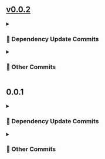 ## [v0.0.2](https://github.com/andrzejressel/pulumi-gestalt/compare/v0.0.1...vv0.0.2)
<details>
<summary><h3>🤖 Dependency Update Commits</h3></summary>

- chore(deps): update rust to v1.86.0 ([#1021](https://github.com/andrzejressel/pulumi-gestalt/pull/1021)) [0acfc65](https://github.com/andrzejressel/pulumi-gestalt/commit/0acfc653f33d25daff865ec9d8f4f008c36537ee)
- fix(deps): update module github.com/pulumi/pulumi/sdk/v3 to v3.160.0 ([#1019](https://github.com/andrzejressel/pulumi-gestalt/pull/1019)) [e951762](https://github.com/andrzejressel/pulumi-gestalt/commit/e9517620281f60c01877b537adaa0f75a9e1c514)
- chore(deps): update wasm-tools to 0.228.0 ([#1018](https://github.com/andrzejressel/pulumi-gestalt/pull/1018)) [b3f7151](https://github.com/andrzejressel/pulumi-gestalt/commit/b3f715195e6fa5c81720fa2c9c9aca0a5692b155)
- chore(deps): update rust crate wat to v1.228.0 ([#1017](https://github.com/andrzejressel/pulumi-gestalt/pull/1017)) [4aabc15](https://github.com/andrzejressel/pulumi-gestalt/commit/4aabc157d1159221c1f2f59bb9114b6bdad41809)
- chore(deps): update rust crate clap to v4.5.35 ([#1016](https://github.com/andrzejressel/pulumi-gestalt/pull/1016)) [fa305c8](https://github.com/andrzejressel/pulumi-gestalt/commit/fa305c82a261ee5e373d7a634ebcc4faad3523fd)
- chore(deps): update dependency go to v1.24.2 ([#1015](https://github.com/andrzejressel/pulumi-gestalt/pull/1015)) [e9d1441](https://github.com/andrzejressel/pulumi-gestalt/commit/e9d14412e380be54a82ccb9b077e79971f6d1180)
- fix(deps): update module google.golang.org/grpc to v1.71.1 ([#1014](https://github.com/andrzejressel/pulumi-gestalt/pull/1014)) [1f67fc5](https://github.com/andrzejressel/pulumi-gestalt/commit/1f67fc57ef60ccbd49a9f8d569a186173ac839f9)
- chore(deps): update squidfunk/mkdocs-material docker tag to v9.6.11 ([#1013](https://github.com/andrzejressel/pulumi-gestalt/pull/1013)) [b266b56](https://github.com/andrzejressel/pulumi-gestalt/commit/b266b56efa5a0ea5239081a809e190d535e221b4)
- chore(deps): update dependency mkdocs-material to v9.6.11 ([#1012](https://github.com/andrzejressel/pulumi-gestalt/pull/1012)) [674508a](https://github.com/andrzejressel/pulumi-gestalt/commit/674508a2282d7ea25c54f015249ba92d8a1a4316)
- chore(deps): update mkdocs-material to v9.6.10 ([#1011](https://github.com/andrzejressel/pulumi-gestalt/pull/1011)) [3289fd1](https://github.com/andrzejressel/pulumi-gestalt/commit/3289fd15e3ff529877d07db6ea5a9d37232cac4a)
- chore(deps): update rust crate rinja to 0.4.0 ([#1010](https://github.com/andrzejressel/pulumi-gestalt/pull/1010)) [19a4fb3](https://github.com/andrzejressel/pulumi-gestalt/commit/19a4fb3a20301db5a854d566ae388b9ddaaef97d)
- chore(deps): update rust crate once_cell to v1.21.3 ([#1008](https://github.com/andrzejressel/pulumi-gestalt/pull/1008)) [4b6f321](https://github.com/andrzejressel/pulumi-gestalt/commit/4b6f3211f3f27868413604a0d220cc621fbed06b)
- fix(deps): update module github.com/pulumi/pulumi/sdk/v3 to v3.159.0 ([#1007](https://github.com/andrzejressel/pulumi-gestalt/pull/1007)) [e69e614](https://github.com/andrzejressel/pulumi-gestalt/commit/e69e614d56d5b9547a7cd6b65e4532bae0c240a8)
- chore(deps): update rust crate once_cell to v1.21.2 ([#1006](https://github.com/andrzejressel/pulumi-gestalt/pull/1006)) [9714709](https://github.com/andrzejressel/pulumi-gestalt/commit/9714709befdd6cf73899c9963920c25bdd2a1ab5)
- chore(deps): update rust crate clap to v4.5.34 ([#1004](https://github.com/andrzejressel/pulumi-gestalt/pull/1004)) [3ada4d4](https://github.com/andrzejressel/pulumi-gestalt/commit/3ada4d41f106d52758108801c8ec3236f3d3e747)
- chore(deps): update rust crate clap to v4.5.33 ([#1002](https://github.com/andrzejressel/pulumi-gestalt/pull/1002)) [6772236](https://github.com/andrzejressel/pulumi-gestalt/commit/677223643f49d0e1ddeff8f80cf2331f6ba96438)
- chore(deps): update tonic monorepo to 0.13.0 ([#999](https://github.com/andrzejressel/pulumi-gestalt/pull/999)) [6300997](https://github.com/andrzejressel/pulumi-gestalt/commit/630099768a17c14f68c3e6f4bd8400ada9954b0d)
- fix(deps): update module github.com/pulumi/pulumi/sdk/v3 to v3.158.0 ([#996](https://github.com/andrzejressel/pulumi-gestalt/pull/996)) [9345efa](https://github.com/andrzejressel/pulumi-gestalt/commit/9345efa769a448e9c2e75b091c366f78dc4c3da7)
- chore(deps): update github/codeql-action digest to 1b549b9 ([#995](https://github.com/andrzejressel/pulumi-gestalt/pull/995)) [3fa439e](https://github.com/andrzejressel/pulumi-gestalt/commit/3fa439ec1709d905ee4af568367e2c65daf0440a)
- chore(deps): update rust crate log to v0.4.27 ([#994](https://github.com/andrzejressel/pulumi-gestalt/pull/994)) [e93a783](https://github.com/andrzejressel/pulumi-gestalt/commit/e93a78348b93650606bc69961162b5d9348b6988)
- chore(deps): update wasmtime to v31 (major) ([#993](https://github.com/andrzejressel/pulumi-gestalt/pull/993)) [2c07f9e](https://github.com/andrzejressel/pulumi-gestalt/commit/2c07f9e1023dd28a89ab6a5e1c1399c214c371a1)
- fix(deps): update module github.com/pulumi/pulumi/sdk/v3 to v3.157.0 ([#992](https://github.com/andrzejressel/pulumi-gestalt/pull/992)) [1f4f257](https://github.com/andrzejressel/pulumi-gestalt/commit/1f4f257449faef5ad8bb64995b02506509bc3565)
- chore(deps): update rust crate tempfile to v3.19.1 ([#991](https://github.com/andrzejressel/pulumi-gestalt/pull/991)) [074a3da](https://github.com/andrzejressel/pulumi-gestalt/commit/074a3da638e5a609c6d997e2718fcb70206714bd)
- chore(deps): update rust crate bon to v3.5.1 ([#990](https://github.com/andrzejressel/pulumi-gestalt/pull/990)) [f5ca417](https://github.com/andrzejressel/pulumi-gestalt/commit/f5ca417e4deecc17382c1ac67fa256f8a943980b)
- chore(deps): update swatinem/rust-cache digest to 9d47c6a ([#989](https://github.com/andrzejressel/pulumi-gestalt/pull/989)) [e9972d8](https://github.com/andrzejressel/pulumi-gestalt/commit/e9972d8f1e7b5085e7c22109ac0418ce40ba7eed)
- chore(deps): update github/codeql-action digest to 5f8171a ([#988](https://github.com/andrzejressel/pulumi-gestalt/pull/988)) [9d92dca](https://github.com/andrzejressel/pulumi-gestalt/commit/9d92dcacda79b84b792f83f9727bbd5a789bcb39)
- chore(deps): update actions/setup-go digest to 0aaccfd ([#987](https://github.com/andrzejressel/pulumi-gestalt/pull/987)) [608c25a](https://github.com/andrzejressel/pulumi-gestalt/commit/608c25a58471c7ad27d07e26a26fa9abdcd6ce23)
- chore(deps): update actions/cache digest to 5a3ec84 ([#986](https://github.com/andrzejressel/pulumi-gestalt/pull/986)) [935c147](https://github.com/andrzejressel/pulumi-gestalt/commit/935c1474f5ce871ad5f1fdf56d020be530572895)
- chore(deps): update rust to v1.85.1 ([#985](https://github.com/andrzejressel/pulumi-gestalt/pull/985)) [eb6ffac](https://github.com/andrzejressel/pulumi-gestalt/commit/eb6ffac351b45c1286debea0bd3264b7d206bf92)
- chore(deps): update rust crate reqwest to v0.12.15 ([#984](https://github.com/andrzejressel/pulumi-gestalt/pull/984)) [a78905b](https://github.com/andrzejressel/pulumi-gestalt/commit/a78905b3c0e1eed7f960a4bf99cd7d0d796f7da6)
- chore(deps): update mkdocs-material to v9.6.9 ([#983](https://github.com/andrzejressel/pulumi-gestalt/pull/983)) [6fb9af2](https://github.com/andrzejressel/pulumi-gestalt/commit/6fb9af2bef9b86000ca159f532d4789b1d149204)
- chore(deps): update rust crate bon to v3.5.0 ([#982](https://github.com/andrzejressel/pulumi-gestalt/pull/982)) [f819d7c](https://github.com/andrzejressel/pulumi-gestalt/commit/f819d7c6e3ab7d795c1d0d6656d0207416e07f2b)
- chore(deps): update rust crate handlebars to v6.3.2 ([#981](https://github.com/andrzejressel/pulumi-gestalt/pull/981)) [daf4464](https://github.com/andrzejressel/pulumi-gestalt/commit/daf44642f4a0b484099c96ddaae47c5df088e869)
- chore(deps): update extractions/setup-just action to v3 ([#980](https://github.com/andrzejressel/pulumi-gestalt/pull/980)) [cf29cf3](https://github.com/andrzejressel/pulumi-gestalt/commit/cf29cf3098540100bcc821037fb729523d5598a6)
- fix(deps): update module github.com/pulumi/pulumi/sdk/v3 to v3.156.0 ([#979](https://github.com/andrzejressel/pulumi-gestalt/pull/979)) [71aacf3](https://github.com/andrzejressel/pulumi-gestalt/commit/71aacf397890a28721c95b9292bd361a35332f51)
- chore(deps): update rust crate wit-bindgen to 0.41.0 ([#977](https://github.com/andrzejressel/pulumi-gestalt/pull/977)) [047ee1d](https://github.com/andrzejressel/pulumi-gestalt/commit/047ee1df9d6a1412cd5220ce9074db80506b3574)
- chore(deps): update rust crate uuid to v1.16.0 ([#975](https://github.com/andrzejressel/pulumi-gestalt/pull/975)) [a9a226a](https://github.com/andrzejressel/pulumi-gestalt/commit/a9a226a40c2e6c867a0e9b6add4afc8a152be52b)
- chore(deps): update rust crate tempfile to v3.19.0 ([#974](https://github.com/andrzejressel/pulumi-gestalt/pull/974)) [d8e4ac3](https://github.com/andrzejressel/pulumi-gestalt/commit/d8e4ac3a52951bf8e8c35816a3430a1a2128ebd7)
- chore(deps): update rust crate tokio to v1.44.1 ([#973](https://github.com/andrzejressel/pulumi-gestalt/pull/973)) [715e6cb](https://github.com/andrzejressel/pulumi-gestalt/commit/715e6cbd90dfb2002aeb2b741e8eab8f918a445b)
- chore(deps): update rust crate reqwest to v0.12.14 ([#971](https://github.com/andrzejressel/pulumi-gestalt/pull/971)) [3d22569](https://github.com/andrzejressel/pulumi-gestalt/commit/3d2256906c71ba0941c43c97fd0b0bc19a200c6b)
- chore(deps): update rust crate prettyplease to v0.2.31 ([#970](https://github.com/andrzejressel/pulumi-gestalt/pull/970)) [b12aa10](https://github.com/andrzejressel/pulumi-gestalt/commit/b12aa10843ca2a008ef3d73bde9ba155ea7bfa70)
- chore(deps): update rust crate once_cell to v1.21.1 ([#968](https://github.com/andrzejressel/pulumi-gestalt/pull/968)) [1ac4435](https://github.com/andrzejressel/pulumi-gestalt/commit/1ac44354693ae34c236bbaab6bae7cc9e3c3cbe0)
- Bump golang.org/x/net from 0.34.0 to 0.36.0 in /pulumi-language-gestalt ([#965](https://github.com/andrzejressel/pulumi-gestalt/pull/965)) [5497305](https://github.com/andrzejressel/pulumi-gestalt/commit/5497305d1544b8b68c23e14bd4a5c6e29d1caa18)
- chore(deps): update rust crate async-trait to v0.1.88 ([#967](https://github.com/andrzejressel/pulumi-gestalt/pull/967)) [1fff880](https://github.com/andrzejressel/pulumi-gestalt/commit/1fff880a26640e28a81f5b70ac3d44b3878f594a)
- chore(deps): update mkdocs-material to v9.6.8 ([#966](https://github.com/andrzejressel/pulumi-gestalt/pull/966)) [8d86cc4](https://github.com/andrzejressel/pulumi-gestalt/commit/8d86cc42eeea305d78f4b1f7e914b907013b4f6b)
- chore(deps): update rust crate quote to v1.0.40 ([#964](https://github.com/andrzejressel/pulumi-gestalt/pull/964)) [179accc](https://github.com/andrzejressel/pulumi-gestalt/commit/179acccdffb39117ef354f9b82bace7dcd6daf53)
- chore(deps): update rust crate reqwest to v0.12.13 ([#963](https://github.com/andrzejressel/pulumi-gestalt/pull/963)) [5bf69ca](https://github.com/andrzejressel/pulumi-gestalt/commit/5bf69cab2cc4af0e5893217bb8e2478316e201fb)
- chore(deps): update codecov/test-results-action digest to f2dba72 ([#962](https://github.com/andrzejressel/pulumi-gestalt/pull/962)) [7186ddf](https://github.com/andrzejressel/pulumi-gestalt/commit/7186ddf6f0020bdc62508fbbb679dad37e589ed3)
- chore(deps): update rust crate libc to v0.2.171 ([#961](https://github.com/andrzejressel/pulumi-gestalt/pull/961)) [f4a4477](https://github.com/andrzejressel/pulumi-gestalt/commit/f4a4477acd4870fc292834453473a311ed01b980)
- chore(deps): update rust crate clap to v4.5.32 ([#960](https://github.com/andrzejressel/pulumi-gestalt/pull/960)) [3e2eabf](https://github.com/andrzejressel/pulumi-gestalt/commit/3e2eabf746030d1593b9eecc4a13c8075081676e)
- chore(deps): update rust crate once_cell to v1.21.0 ([#959](https://github.com/andrzejressel/pulumi-gestalt/pull/959)) [e3a6230](https://github.com/andrzejressel/pulumi-gestalt/commit/e3a6230fca6bfcbea3a966823ae33aa9d9ca2bae)
- chore(deps): update rust crate syn to v2.0.100 ([#953](https://github.com/andrzejressel/pulumi-gestalt/pull/953)) [9ea8c31](https://github.com/andrzejressel/pulumi-gestalt/commit/9ea8c31c5c997b37ad5f86adaa5bb48dbc647e01)
- fix(deps): update rust crate serde to v1.0.219 ([#943](https://github.com/andrzejressel/pulumi-gestalt/pull/943)) [3e84323](https://github.com/andrzejressel/pulumi-gestalt/commit/3e843238466dbd62dcc0a17472ae418136624352)
</details>

<details>
<summary><h3>📝 Other Commits</h3></summary>

- Update version to 0.0.2 [c1cec17](https://github.com/andrzejressel/pulumi-gestalt/commit/c1cec177abaa3c720c609a59ac1da67d2c9ee209)
- Remove Wasm component ([#1020](https://github.com/andrzejressel/pulumi-gestalt/pull/1020)) [72c5677](https://github.com/andrzejressel/pulumi-gestalt/commit/72c567737da22a95146ce4b957b328f9a7e71952)
- Basic Config abstraction ([#998](https://github.com/andrzejressel/pulumi-gestalt/pull/998)) [10fc101](https://github.com/andrzejressel/pulumi-gestalt/commit/10fc1010ee6b7d9e869e7280b7800c47065c8bd1)
- Remove in_preview argument from Wasm Context constructor ([#978](https://github.com/andrzejressel/pulumi-gestalt/pull/978)) [5c1b0d4](https://github.com/andrzejressel/pulumi-gestalt/commit/5c1b0d43f686f3e5fca616b928c0cc1b539970fe)
- Remove references to prerelease versions ([#972](https://github.com/andrzejressel/pulumi-gestalt/pull/972)) [959b5ed](https://github.com/andrzejressel/pulumi-gestalt/commit/959b5ed6d039050dcc45e8aa104acf37133b7c6b)
- Use serde from workspace ([#969](https://github.com/andrzejressel/pulumi-gestalt/pull/969)) [a9b1005](https://github.com/andrzejressel/pulumi-gestalt/commit/a9b1005b6a0866991a03b40672cd5a2580f1f59e)
- Rewrite C++ example to C ([#952](https://github.com/andrzejressel/pulumi-gestalt/pull/952)) [e8370ed](https://github.com/andrzejressel/pulumi-gestalt/commit/e8370edc2158ddc044c16b6a3c3f35a23d1344d6)
- Example for Rust integration ([#950](https://github.com/andrzejressel/pulumi-gestalt/pull/950)) [b6e937c](https://github.com/andrzejressel/pulumi-gestalt/commit/b6e937c6afd353edf06efca0ea6fb29b2cd70f18)
- Add link to C++ example ([#946](https://github.com/andrzejressel/pulumi-gestalt/pull/946)) [c8dc358](https://github.com/andrzejressel/pulumi-gestalt/commit/c8dc358bded51d0f969bf28e1242578fefeb9a44)
- Update rust integration docs ([#945](https://github.com/andrzejressel/pulumi-gestalt/pull/945)) [8c05a76](https://github.com/andrzejressel/pulumi-gestalt/commit/8c05a769f82fad331b1969d7929ad9aeffed72db)
- Set resolver to 3 ([#944](https://github.com/andrzejressel/pulumi-gestalt/pull/944)) [576f12c](https://github.com/andrzejressel/pulumi-gestalt/commit/576f12c8d7361a80a5e6efe76b684261cb27a4a5)
- Restore version to 0.0.0-DEV [e43c80a](https://github.com/andrzejressel/pulumi-gestalt/commit/e43c80abe0e43a1b970a3b1d2d8711db0d910c26)
</details>

## 0.0.1
<details>
<summary><h3>🤖 Dependency Update Commits</h3></summary>

- fix(deps): update module github.com/pulumi/pulumi/sdk/v3 to v3.154.0 ([#929](https://github.com/andrzejressel/pulumi-gestalt/pull/929)) [16a9d39](https://github.com/andrzejressel/pulumi-gestalt/commit/16a9d39c27fcc03fc72470c8ab6eafb743c1134d)
- chore(deps): update rust crate tokio to v1.44.0 ([#928](https://github.com/andrzejressel/pulumi-gestalt/pull/928)) [6d80a30](https://github.com/andrzejressel/pulumi-gestalt/commit/6d80a30158c8882b7a2521c31e7f0969b73d67e1)
- chore(deps): update wasm-tools to v0.227.1 ([#927](https://github.com/andrzejressel/pulumi-gestalt/pull/927)) [13d5800](https://github.com/andrzejressel/pulumi-gestalt/commit/13d58007f175195a02f217ab21a39ceaec5503e0)
- chore(deps): update rust crate wat to v1.227.1 ([#926](https://github.com/andrzejressel/pulumi-gestalt/pull/926)) [63dd9b2](https://github.com/andrzejressel/pulumi-gestalt/commit/63dd9b2f57d75f3ce65789d880ce3786d71414bf)
- chore(deps): update github/codeql-action digest to 6bb031a ([#925](https://github.com/andrzejressel/pulumi-gestalt/pull/925)) [f3a62fe](https://github.com/andrzejressel/pulumi-gestalt/commit/f3a62fe97d2f1671a824366ab9d04f4a9791b5f6)
- chore(deps): update rust crate wit-bindgen to 0.40.0 ([#920](https://github.com/andrzejressel/pulumi-gestalt/pull/920)) [1dcd4af](https://github.com/andrzejressel/pulumi-gestalt/commit/1dcd4afbc0add5bb154d730c441fa4d11783b6d1)
- Bump ring from 0.17.8 to 0.17.13 ([#924](https://github.com/andrzejressel/pulumi-gestalt/pull/924)) [2f3c27e](https://github.com/andrzejressel/pulumi-gestalt/commit/2f3c27e7bbee80dc196a7e49bc6532517477de16)
- chore(deps): update rust crate tempfile to v3.18.0 ([#919](https://github.com/andrzejressel/pulumi-gestalt/pull/919)) [0019343](https://github.com/andrzejressel/pulumi-gestalt/commit/0019343b696243845bb058fdc6e7d4b7d231ee96)
- chore(deps): update rust crate bon to v3.4.0 ([#917](https://github.com/andrzejressel/pulumi-gestalt/pull/917)) [0686aad](https://github.com/andrzejressel/pulumi-gestalt/commit/0686aada04c4f58ef9a330953b2eb7eba7b03a07)
- chore(deps): pin dependencies ([#915](https://github.com/andrzejressel/pulumi-gestalt/pull/915)) [605581e](https://github.com/andrzejressel/pulumi-gestalt/commit/605581e731a494be8bc772c4dbb35bcde05de2b4)
- Bump openssl from 0.10.68 to 0.10.71 ([#910](https://github.com/andrzejressel/pulumi-gestalt/pull/910)) [6811100](https://github.com/andrzejressel/pulumi-gestalt/commit/6811100fb005a30403cd7a50d076643f17b8aa17)
- chore(deps): update wasm-tools to 0.227.0 ([#907](https://github.com/andrzejressel/pulumi-gestalt/pull/907)) [87f781c](https://github.com/andrzejressel/pulumi-gestalt/commit/87f781c2fe3cd71c73a342478532dc8a124dfb51)
- chore(deps): update rust crate wat to v1.227.0 ([#906](https://github.com/andrzejressel/pulumi-gestalt/pull/906)) [b395316](https://github.com/andrzejressel/pulumi-gestalt/commit/b3953161e2c6aa0d85f5b05b1c1fc6a4037a0b46)
- fix(deps): update module google.golang.org/grpc to v1.71.0 ([#900](https://github.com/andrzejressel/pulumi-gestalt/pull/900)) [1bfb706](https://github.com/andrzejressel/pulumi-gestalt/commit/1bfb7065f5bb00ac7e919173cc95cf0a37258ddc)
- chore(deps): update dependency go to v1.24.1 ([#899](https://github.com/andrzejressel/pulumi-gestalt/pull/899)) [a418a62](https://github.com/andrzejressel/pulumi-gestalt/commit/a418a62adbd181df4b38224b11a1f826a7325fd3)
- chore(deps): update rust crate prettyplease to v0.2.30 ([#894](https://github.com/andrzejressel/pulumi-gestalt/pull/894)) [8f03986](https://github.com/andrzejressel/pulumi-gestalt/commit/8f039862839bd6d1e69ca7ead6e1b5c26511bc8b)
- chore(deps): update squidfunk/mkdocs-material docker tag to v9.6.7 ([#884](https://github.com/andrzejressel/pulumi-gestalt/pull/884)) [8e45b6e](https://github.com/andrzejressel/pulumi-gestalt/commit/8e45b6e2cf48d6f308465adc32a7b75d094ca5aa)
- chore(deps): update rust crate quote to v1.0.39 ([#881](https://github.com/andrzejressel/pulumi-gestalt/pull/881)) [59c60bf](https://github.com/andrzejressel/pulumi-gestalt/commit/59c60bff40d7d7f883cee86de1d6684a321ecb0a)
- chore(deps): update rust crate syn to v2.0.99 ([#883](https://github.com/andrzejressel/pulumi-gestalt/pull/883)) [9d519c3](https://github.com/andrzejressel/pulumi-gestalt/commit/9d519c3061c3d5e7e15961bcbca52ff049c0d9b7)
- chore(deps): update rust crate serde_json to v1.0.140 ([#882](https://github.com/andrzejressel/pulumi-gestalt/pull/882)) [53bb41c](https://github.com/andrzejressel/pulumi-gestalt/commit/53bb41cfef34e9a747483204ed9bde81a02e512e)
- chore(deps): update rust crate proc-macro2 to v1.0.94 ([#880](https://github.com/andrzejressel/pulumi-gestalt/pull/880)) [b336ab9](https://github.com/andrzejressel/pulumi-gestalt/commit/b336ab90dbd42b1da6bdc07095b89919fd354fb6)
- chore(deps): update rust crate async-trait to v0.1.87 ([#879](https://github.com/andrzejressel/pulumi-gestalt/pull/879)) [b5899b7](https://github.com/andrzejressel/pulumi-gestalt/commit/b5899b7f941d9ab9b8bf86b7ad6dd7478892ba80)
- chore(deps): update rust crate anyhow to v1.0.97 ([#878](https://github.com/andrzejressel/pulumi-gestalt/pull/878)) [978bc31](https://github.com/andrzejressel/pulumi-gestalt/commit/978bc31e0966050de182ac35bcec12c0099e94e6)
- chore(deps): update dependency mkdocs-material to v9.6.7 ([#875](https://github.com/andrzejressel/pulumi-gestalt/pull/875)) [308ff49](https://github.com/andrzejressel/pulumi-gestalt/commit/308ff493450bbb0d3c792ab1487fe8cd148254b3)
- chore(deps): update squidfunk/mkdocs-material docker tag to v9.6.6 ([#873](https://github.com/andrzejressel/pulumi-gestalt/pull/873)) [6feab53](https://github.com/andrzejressel/pulumi-gestalt/commit/6feab53286737d1988a0a8fe4992eedf63de273a)
- chore(deps): update dependency mkdocs-material to v9.6.6 ([#874](https://github.com/andrzejressel/pulumi-gestalt/pull/874)) [63e39a1](https://github.com/andrzejressel/pulumi-gestalt/commit/63e39a1072bb3df853162e0f34e59bab9daf4ce8)
- fix(deps): update module github.com/pulumi/pulumi/sdk/v3 to v3.153.1 ([#851](https://github.com/andrzejressel/pulumi-gestalt/pull/851)) [0a9a39c](https://github.com/andrzejressel/pulumi-gestalt/commit/0a9a39c4fc3d087f1d7c63febd55331256404218)
- chore(deps): update actions/cache digest to d4323d4 ([#850](https://github.com/andrzejressel/pulumi-gestalt/pull/850)) [2ccd748](https://github.com/andrzejressel/pulumi-gestalt/commit/2ccd748eff92f7237a9e0a619e72b4279f957820)
- fix(deps): update module github.com/pulumi/pulumi/sdk/v3 to v3.153.0 ([#849](https://github.com/andrzejressel/pulumi-gestalt/pull/849)) [11797ff](https://github.com/andrzejressel/pulumi-gestalt/commit/11797ffba61f11fafdfa92ee3ed81caffa419584)
- chore(deps): update codecov/codecov-action digest to 0565863 ([#848](https://github.com/andrzejressel/pulumi-gestalt/pull/848)) [4e84c16](https://github.com/andrzejressel/pulumi-gestalt/commit/4e84c1690e60658683b299b8b64ac74b44500439)
- chore(deps): update rust crate convert_case to 0.8.0 ([#846](https://github.com/andrzejressel/pulumi-gestalt/pull/846)) [ac5ccba](https://github.com/andrzejressel/pulumi-gestalt/commit/ac5ccbad68d3eb6ce5e35d133b2b8702788782ec)
</details>

<details>
<summary><h3>📝 Other Commits</h3></summary>

- Release v0.0.1 [adac49c](https://github.com/andrzejressel/pulumi-gestalt/commit/adac49c56475e5da703be5604ae2a03406426a54)
- Update changelog for version 0.0.1 [719d3fe](https://github.com/andrzejressel/pulumi-gestalt/commit/719d3fe5a0d8ab7bf5a47c4dd0f791de7d9363e8)
- Update version to 0.0.1 [9415050](https://github.com/andrzejressel/pulumi-gestalt/commit/9415050669372d5d472347a05f27251ffca35816)
- Reset changelog ([#941](https://github.com/andrzejressel/pulumi-gestalt/pull/941)) [743e26e](https://github.com/andrzejressel/pulumi-gestalt/commit/743e26e49864e8ddf1a293517f63c5ab905981ec)
- Remove Cloudsmith ([#940](https://github.com/andrzejressel/pulumi-gestalt/pull/940)) [4176879](https://github.com/andrzejressel/pulumi-gestalt/commit/417687945c7e1d25532240d450249a0b406d5e52)
- Actually set 2024 as Rust version ([#938](https://github.com/andrzejressel/pulumi-gestalt/pull/938)) [d03ee63](https://github.com/andrzejressel/pulumi-gestalt/commit/d03ee632aaa8a05d66162b09f11975269eb8c83f)
- Release to this repository ([#937](https://github.com/andrzejressel/pulumi-gestalt/pull/937)) [d4aa24c](https://github.com/andrzejressel/pulumi-gestalt/commit/d4aa24c58b84a9db90a67c958ce4c37694ae660b)
- Describe mapping in Wasm ([#936](https://github.com/andrzejressel/pulumi-gestalt/pull/936)) [595e9d6](https://github.com/andrzejressel/pulumi-gestalt/commit/595e9d6bec9b92f8e7a63e72e5bc30b192c0348a)
- Deploy changelog in GitHub releases ([#934](https://github.com/andrzejressel/pulumi-gestalt/pull/934)) [9ae36bd](https://github.com/andrzejressel/pulumi-gestalt/commit/9ae36bd2a177e6f074bd0ec585843f7cdaf047b9)
- Deploy to crates.io ([#931](https://github.com/andrzejressel/pulumi-gestalt/pull/931)) [93a9241](https://github.com/andrzejressel/pulumi-gestalt/commit/93a924129d938aedd351a77d95edf92c7a91bcc5)
- Cleanup dependencies ([#933](https://github.com/andrzejressel/pulumi-gestalt/pull/933)) [98b5354](https://github.com/andrzejressel/pulumi-gestalt/commit/98b5354bab2e268098caa0830007521388488570)
- Update Rust edition to 2024 ([#930](https://github.com/andrzejressel/pulumi-gestalt/pull/930)) [29b75bb](https://github.com/andrzejressel/pulumi-gestalt/commit/29b75bbd6f144629afd9e6a471329a098a0d8c8d)
- Align C FFI with overview ([#922](https://github.com/andrzejressel/pulumi-gestalt/pull/922)) [c0e079d](https://github.com/andrzejressel/pulumi-gestalt/commit/c0e079d383ad710b4cecf475ab00d3f10f973c28)
- Hide Output::combine from docs ([#823](https://github.com/andrzejressel/pulumi-gestalt/pull/823)) [4fbc8cb](https://github.com/andrzejressel/pulumi-gestalt/commit/4fbc8cb3dbe4aee5094db61c40c0d7d944114a26)
- Docs for Just ([#918](https://github.com/andrzejressel/pulumi-gestalt/pull/918)) [c80b72d](https://github.com/andrzejressel/pulumi-gestalt/commit/c80b72da41dfe7c106fa1b950fad8a7d8513434d)
- Treat dependabot commits as dependency updates ([#914](https://github.com/andrzejressel/pulumi-gestalt/pull/914)) [1a84b64](https://github.com/andrzejressel/pulumi-gestalt/commit/1a84b647bb4f9ab792f75b25edd69072997393cb)
- Align Rust with overview ([#912](https://github.com/andrzejressel/pulumi-gestalt/pull/912)) [8cd66ef](https://github.com/andrzejressel/pulumi-gestalt/commit/8cd66efd7d76993601eedffd183661224bdf870b)
- Create codeql.yml ([#913](https://github.com/andrzejressel/pulumi-gestalt/pull/913)) [01159b8](https://github.com/andrzejressel/pulumi-gestalt/commit/01159b81bbdbb300168ab9e4d325b85f4c965226)
- codecov.yml ([#909](https://github.com/andrzejressel/pulumi-gestalt/pull/909)) [89b1031](https://github.com/andrzejressel/pulumi-gestalt/commit/89b10316dc7c9eb8981d7e0b7640225fbd9df95d)
- Align Wasm with overview docs ([#901](https://github.com/andrzejressel/pulumi-gestalt/pull/901)) [88deecc](https://github.com/andrzejressel/pulumi-gestalt/commit/88deecccf804d7842b53a9b8caefacd5de1ed0ec)
- Remove codecov token ([#892](https://github.com/andrzejressel/pulumi-gestalt/pull/892)) [316d52c](https://github.com/andrzejressel/pulumi-gestalt/commit/316d52cbc773c2a1e9a4b581700f755bf48c23b8)
- Fix warnings ([#893](https://github.com/andrzejressel/pulumi-gestalt/pull/893)) [dd15ec2](https://github.com/andrzejressel/pulumi-gestalt/commit/dd15ec22b6de114e93b3c4a9be96cca700574b82)
- Changelog - rework raw commit sections ([#891](https://github.com/andrzejressel/pulumi-gestalt/pull/891)) [e5f898d](https://github.com/andrzejressel/pulumi-gestalt/commit/e5f898d1ba34364412612754341a6b3a4cc0e2a2)
- Set prConcurrentLimit and prHourlyLimit for renovate ([#890](https://github.com/andrzejressel/pulumi-gestalt/pull/890)) [b5b1788](https://github.com/andrzejressel/pulumi-gestalt/commit/b5b1788794945303d515d9b8bc66042b2ad70416)
- Add mkdocs material pip and docker into single renovate group ([#889](https://github.com/andrzejressel/pulumi-gestalt/pull/889)) [ac08d30](https://github.com/andrzejressel/pulumi-gestalt/commit/ac08d3092deb5e8218fd5852716b31f243d72d1c)
- Update docker-compose to use mkdocs image ([#888](https://github.com/andrzejressel/pulumi-gestalt/pull/888)) [5fb9738](https://github.com/andrzejressel/pulumi-gestalt/commit/5fb9738bed409c732ffb699a84d1b45a2ba25e1f)
- Create Dockerfile and docker-compose for docs ([#872](https://github.com/andrzejressel/pulumi-gestalt/pull/872)) [ed49cd7](https://github.com/andrzejressel/pulumi-gestalt/commit/ed49cd7a08246abbc174e6161d53cdb344758980)
- Add pr and commit for changelog elements ([#871](https://github.com/andrzejressel/pulumi-gestalt/pull/871)) [89c7c3c](https://github.com/andrzejressel/pulumi-gestalt/commit/89c7c3c67927702c06b2112206bd8f563c68078d)
- Convert hashes in commit name to links ([#870](https://github.com/andrzejressel/pulumi-gestalt/pull/870)) [043ea20](https://github.com/andrzejressel/pulumi-gestalt/commit/043ea20b1c3a3961d93dbff7bddb4e89b49b49fd)
- Add ReadTheDocs status badge ([#868](https://github.com/andrzejressel/pulumi-gestalt/pull/868)) [75ecc78](https://github.com/andrzejressel/pulumi-gestalt/commit/75ecc78e3c02f4186ffd613db72216c20b4e8c24)
- Restore version to 0.0.0-DEV [5ecc4e0](https://github.com/andrzejressel/pulumi-gestalt/commit/5ecc4e06a2a9f2c270e2d7419434165cb4f4681f)
- Release v0.0.1 [db600a7](https://github.com/andrzejressel/pulumi-gestalt/commit/db600a7eecd47b6fcd0e15afd1e296c11f93225f)
- Update changelog for version 0.0.1 [f589fa6](https://github.com/andrzejressel/pulumi-gestalt/commit/f589fa6b2bdc2ab18a6b0388127a7986e0e78664)
- Update version to 0.0.1 [6280c1c](https://github.com/andrzejressel/pulumi-gestalt/commit/6280c1cdefc2342b1d7e853ac521c43504c03c2f)
- ReadTheDocs ([#865](https://github.com/andrzejressel/pulumi-gestalt/pull/865)) [7aba63e](https://github.com/andrzejressel/pulumi-gestalt/commit/7aba63efc83235a1f6d8085dee5c7146132daab5)
- Remove empty unreleased section from changelog ([#864](https://github.com/andrzejressel/pulumi-gestalt/pull/864)) [f79c326](https://github.com/andrzejressel/pulumi-gestalt/commit/f79c3265100fa3efb3e3312382ca274cd10eff1c)
- Changelog dry run ([#859](https://github.com/andrzejressel/pulumi-gestalt/pull/859)) [e6842a7](https://github.com/andrzejressel/pulumi-gestalt/commit/e6842a76c0e2a3aed941072004121f43830ff533)
- Generate changelog for docs ([#861](https://github.com/andrzejressel/pulumi-gestalt/pull/861)) [d0c0550](https://github.com/andrzejressel/pulumi-gestalt/commit/d0c055067850c36daeb654d7213bc8514846e4a6)
- Remove rustdoc mkdocs workaround ([#863](https://github.com/andrzejressel/pulumi-gestalt/pull/863)) [bb032fb](https://github.com/andrzejressel/pulumi-gestalt/commit/bb032fba816b507e1fbb9bd4a49f10007e4f6b32)
- Use yamls from unreleased directory ([#860](https://github.com/andrzejressel/pulumi-gestalt/pull/860)) [e72eb35](https://github.com/andrzejressel/pulumi-gestalt/commit/e72eb351bd5d1ed58ec5344956f46a9731cdf405)
- Remove v from version in changelog ([#857](https://github.com/andrzejressel/pulumi-gestalt/pull/857)) [b362b3f](https://github.com/andrzejressel/pulumi-gestalt/commit/b362b3f49cfadae71cbaa83a4d57b9261d7c98d2)
- Changelog generator ([#847](https://github.com/andrzejressel/pulumi-gestalt/pull/847)) [329d8f9](https://github.com/andrzejressel/pulumi-gestalt/commit/329d8f9a2e30b699fdf4024285f1f3bbd32ecf49)
</details>

